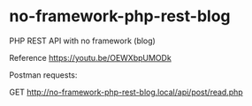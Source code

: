 # no-framework-php-rest-blog
 PHP REST API with no framework (blog)


Reference
https://youtu.be/OEWXbpUMODk


Postman requests:

GET http://no-framework-php-rest-blog.local/api/post/read.php
